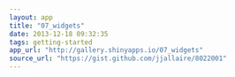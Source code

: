 ```yaml
---
layout: app
title: "07_widgets"
date: 2013-12-18 09:32:35
tags: getting-started
app_url: "http://gallery.shinyapps.io/07_widgets"
source_url: "https://gist.github.com/jjallaire/8022001"
---
```


